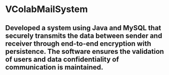# VColabMailSystem

## Developed a system using Java and MySQL that securely transmits the data between sender and receiver through end-to-end encryption with persistence. The software ensures the validation of users and data confidentiality of communication is maintained.